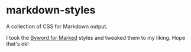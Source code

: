 markdown-styles
===============

A collection of CSS for Markdown output.

I took the [Byword for Marked](http://bywordapp.com/extras/index.html) styles and tweaked them to my liking. Hope that's ok!